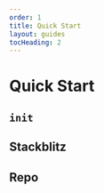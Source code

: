 ```yaml
---
order: 1
title: Quick Start
layout: guides
tocHeading: 2
---
```


# Quick Start

## `init`

## Stackblitz

## Repo
